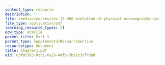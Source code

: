 ```yaml
---
content_type: resource
description: ''
file: /media/courses/res-12-000-evolution-of-physical-oceanography-spring-2007/03f05303bcc16a294efb5ba2c3cf7dad_Chapter1.pdf
file_type: application/pdf
learning_resource_types: []
ocw_type: OCWFile
parent_title: Part 1
parent_type: SupplementalResourceSection
resourcetype: Document
title: Chapter1.pdf
uid: 03f05303-bcc1-6a29-4efb-5ba2c3cf7dad
---
```

